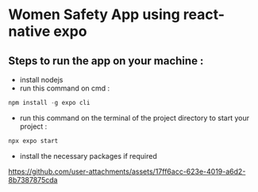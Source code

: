 # Women Safety App using react-native expo 
## Steps to run the app on your machine :
- install nodejs
- run this command on cmd :
```js
npm install -g expo cli
```
- run this command on the terminal of the project directory to start your project :
```js
npx expo start
```
- install the necessary packages if required 


https://github.com/user-attachments/assets/17ff6acc-623e-4019-a6d2-8b7387875cda

